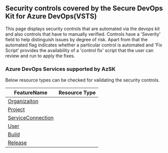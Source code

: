 ## Security controls covered by the Secure DevOps Kit for Azure DevOps(VSTS)

This page displays security controls that are automated via the devops kit and also controls that have to manually verified. Controls have a 'Severity' field to help distinguish issues by degree of risk. Apart from that the automated flag indicates whether a particular control is automated and 'Fix Script' provides the availability of  a 'control fix' script that the user can review and run to apply the fixes. 

### Azure DevOps Services supported by AzSK

Below resource types can be checked for validating the security controls. 

|FeatureName|Resource Type|
|---|---|
|[Organizaiton](Feature/Organizaiton.md)||
|[Project](Feature/Project.md)||
|[ServiceConnection](Feature/ServiceConnection.md)||
|[User](Feature/User.md)||
|[Build](Feature/Build.md)||
|[Release](Feature/Release.md)||
